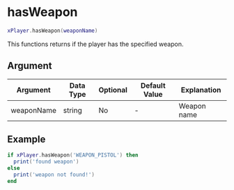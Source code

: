 # hasWeapon

```lua
xPlayer.hasWeapon(weaponName)
```

This functions returns if the player has the specified weapon.

## Argument

| Argument   | Data Type | Optional | Default Value | Explanation |
|------------|-----------|----------|---------------|-------------|
| weaponName | string    | No       | -             | Weapon name |

## Example

```lua
if xPlayer.hasWeapon('WEAPON_PISTOL') then
  print('found weapon')
else
  print('weapon not found!')
end
```
